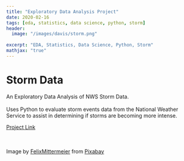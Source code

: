 ```yaml
---
title: "Exploratory Data Analysis Project"
date: 2020-02-16
tags: [eda, statistics, data science, python, storm]
header:
  image: "/images/davis/storm.png"
  
excerpt: "EDA, Statistics, Data Science, Python, Storm"
mathjax: "true"
---
```


# Storm Data
An Exploratory Data Analysis of NWS Storm Data.  
<br>
Uses Python to evaluate storm events data from the National Weather Service to assist in determining if storms are becoming more intense.

<a href="https://github.com/amodavis/Storm_EDA_Project">Project Link</a>

<br>
<br>
Image by <a href="https://pixabay.com/users/felixmittermeier-4397258/?utm_source=link-attribution&amp;utm_medium=referral&amp;utm_campaign=image&amp;utm_content=3625405">FelixMittermeier</a> from <a href="https://pixabay.com/?utm_source=link-attribution&amp;utm_medium=referral&amp;utm_campaign=image&amp;utm_content=3625405">Pixabay</a>
